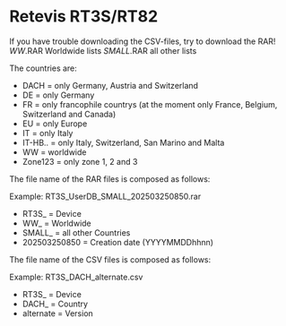 # Retevis RT3S/RT82 #

If you have trouble downloading the CSV-files, try to download the RAR!
*WW*.RAR		Worldwide lists
*SMALL*.RAR		all other lists

The countries are:
- DACH			=	only Germany, Austria and Switzerland
- DE			=	only Germany
- FR			=	only francophile countrys (at the moment only France, Belgium, Switzerland and Canada)
- EU			=	only Europe
- IT			=	only Italy
- IT-HB..		=	only Italy, Switzerland, San Marino and Malta
- WW			=	worldwide
- Zone123		=	only zone 1, 2 and 3

The file name of the RAR files is composed as follows:

Example: RT3S_UserDB_SMALL_202503250850.rar
- RT3S_			=	Device
- WW_			=	Worldwide
- SMALL_		=	all other Countries
- 202503250850	=	Creation date (YYYYMMDDhhnn)


The file name of the CSV files is composed as follows:

Example: RT3S_DACH_alternate.csv
- RT3S_			=	Device
- DACH_			=	Country
- alternate		=	Version
